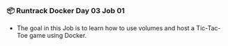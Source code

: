 ### 📦 Runtrack Docker Day 03 Job 01

* The goal in this Job is to learn how to use volumes and host a Tic-Tac-Toe game using Docker.


